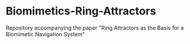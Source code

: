 # Biomimetics-Ring-Attractors
Repository accompanying the paper "Ring Attractors as the Basis for a Biomimetic Navigation System"
